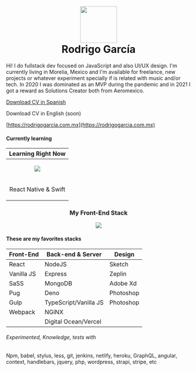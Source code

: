 <div align="center">
    <h1> <img src="https://miaeromexico.sfo2.cdn.digitaloceanspaces.com/tests/logo-2022-marzo-single.png" width="100px"><br/>Rodrigo García</h1>
</div>
Hi! I do fullstack dev focused on JavaScript and also UI/UX design. I'm currently living in Morelia, Mexico and I'm available for freelance, new projects or whatever experiment specially if is related with music and/or tech. In 2020 I was dominated as an MVP during the pandemic and in 2021 I got a reward as Solutions Creator both from Aeromexico.

[Download CV in Spanish](https://drive.google.com/file/d/19gRRp2fzDyHPxdR6ekS7OBk-6YN8nDRZ/view?usp=sharing)

Download CV in English (soon)

[https://rodrigogarcia.com.mx](https://rodrigogarcia.com.mx)

#### Currently learning

| Learning Right Now |
| ------------------ |
| <p align="center"><img src="https://skillicons.dev/icons?i=react,swift" /></p> |
| <p align="center">React Native & Swift</p> |

<h3 align="center">My Front-End Stack</h3>

<p align="center">
    <img src="https://skillicons.dev/icons?i=html,css,tailwind,js,typescript,react,nextjs" />
</p>

#### These are my favorites stacks

| Front-End | Back-end & Server | Design |
| --------- | ----------------- | ------ |
| React | NodeJS | Sketch |
| Vanilla JS | Express | Zeplin |
| SaSS | MongoDB | Adobe Xd |
| Pug | Deno | Photoshop |
| Gulp | TypeScript/Vanilla JS | Photoshop |
| Webpack | NGiNX | |
| | Digital Ocean/Vercel | |

###### Experimented, Knowledge, tests with
Npm, babel, stylus, less, git, jenkins, netlify, heroku, GraphQL, angular, context, handlebars, jquery, php, wordpress, strapi, stripe, etc
